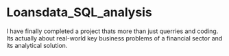 # Loansdata_SQL_analysis
I have finally completed a project thats more than just querries and coding. Its actually about real-world key business problems of a financial sector and its analytical solution. 

